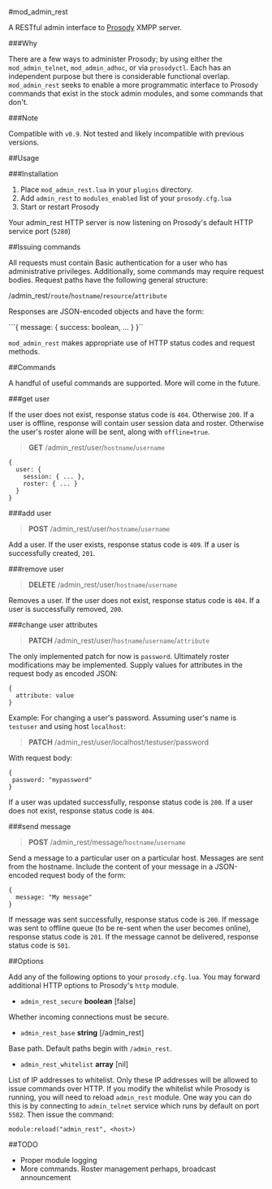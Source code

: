 #mod_admin_rest

A RESTful admin interface to [Prosody](http://prosody.im/) XMPP server.

###Why

There are a few ways to administer Prosody; by using either the `mod_admin_telnet`, `mod_admin_adhoc`, or via `prosodyctl`. Each has an independent purpose but there is considerable functional overlap. `mod_admin_rest` seeks to enable a more programmatic interface to Prosody commands that exist in the stock admin modules, and some commands that don't.

###Note

Compatible with `v0.9`. Not tested and likely incompatible with previous versions.

##Usage

###Installation

1. Place `mod_admin_rest.lua` in your `plugins` directory.
2. Add `admin_rest` to `modules_enabled` list of your `prosody.cfg.lua`
3. Start or restart Prosody

Your admin_rest HTTP server is now listening on Prosody's default HTTP service port (`5280`)

##Issuing commands

All requests must contain Basic authentication for a user who has administrative privileges. Additionally, some commands may require request bodies. Request paths have the following general structure:

/admin_rest/`route`/`hostname`/`resource`/`attribute`

Responses are JSON-encoded objects and have the form:

```{ message: { success: boolean, ... } }``

`mod_admin_rest` makes appropriate use of HTTP status codes and request methods.

##Commands

A handful of useful commands are supported. More will come in the future.

###get user

If the user does not exist, response status code is `404`. Otherwise `200`. If a user is offline, response will contain user session data and roster. Otherwise the user's roster alone will be sent, along with `offline=true`.

> **GET** /admin_rest/user/`hostname`/`username`

```
{
  user: {
    session: { ... },
    roster: { ... }
  }
}
```

###add user

> **POST** /admin_rest/user/`hostname`/`username`

Add a user. If the user exists, response status code is `409`. If a user is successfully created, `201`.

###remove user

> **DELETE** /admin_rest/user/`hostname`/`username`

Removes a user. If the user does not exist, response status code is `404`. If a user is successfully removed, `200`.

###change user attributes

> **PATCH** /admin_rest/user/`hostname`/`username`/`attribute`

The only implemented patch for now is `password`. Ultimately roster modifications may be implemented. Supply values for attributes in the request body as encoded JSON:

```
{
  attribute: value
}
```

Example: For changing a user's password. Assuming user's name is `testuser` and using host `localhost`:

> **PATCH** /admin_rest/user/localhost/testuser/password

With request body:

```
{
 password: "mypassword" 
}
```

If a user was updated successfully, response status code is `200`. If a user does not exist, response status code is `404`.

###send message

> **POST** /admin_rest/message/`hostname`/`username`

Send a message to a particular user on a particular host. Messages are sent from the hostname. Include the content of your message in a JSON-encoded request body of the form:

```
{
  message: "My message"
}
```

If message was sent successfully, response status code is `200`. If message was sent to offline queue (to be re-sent when the user becomes online), response status code is `201`. If the message cannot be delivered, response status code is `501`.

##Options

Add any of the following options to your `prosody.cfg.lua`.  You may forward additional HTTP options to Prosody's `http` module.

* `admin_rest_secure` **boolean** [false]

Whether incoming connections must be secure.

* `admin_rest_base` **string** [/admin_rest]

Base path. Default paths begin with `/admin_rest`.

* `admin_rest_whitelist` **array** [nil]

List of IP addresses to whitelist. Only these IP addresses will be allowed to issue commands over HTTP. If you modify the whitelist while Prosody is running, you will need to reload `admin_rest` module. One way you can do this is by connecting to `admin_telnet` service which runs by default on port `5582`. Then issue the command:

```
module:reload("admin_rest", <host>)
```

##TODO

* Proper module logging
* More commands. Roster management perhaps, broadcast announcement
